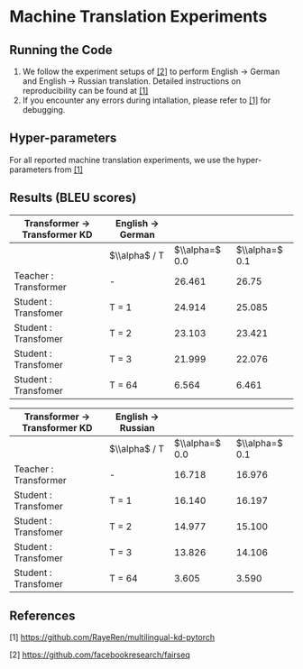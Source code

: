 # Machine Translation Experiments

## Running the Code
1. We follow the experiment setups of [[2]](#2) to perform English &rarr; German and English &rarr; Russian translation. 
Detailed instructions on reproducibility can be found at [[1]](#1)
2. If you encounter any errors during  intallation, please refer to [[1]](#1) for debugging.

## Hyper-parameters
For all reported machine translation experiments, we use the hyper-parameters from [[1]](#1)

## Results (BLEU scores)

| Transformer &rarr; Transformer KD | English &rarr; German |                |                |
| ----------------------------- | ----------------- | -------------- | -------------- |
|                               | $\\alpha$ / T     | $\\alpha=$ 0.0 | $\\alpha=$ 0.1 |
| Teacher : Transformer         | \-                | 26.461         | 26.75          |
| Student : Transfomer          | T = 1             | 24.914         | 25.085         |
| Student : Transfomer          | T = 2             | 23.103         | 23.421         |
| Student : Transfomer          | T = 3             | 21.999         | 22.076         |
| Student : Transfomer          | T = 64            | 6.564          | 6.461          |


| Transformer &rarr; Transformer KD | English &rarr; Russian |                |                |
| ----------------------------- | ------------------ | -------------- | -------------- |
|                               | $\\alpha$ / T      | $\\alpha=$ 0.0 | $\\alpha=$ 0.1 |
| Teacher : Transformer         | \-                 | 16.718         | 16.976         |
| Student : Transfomer          | T = 1              | 16.140         | 16.197         |
| Student : Transfomer          | T = 2              | 14.977         | 15.100         |
| Student : Transfomer          | T = 3              | 13.826         | 14.106         |
| Student : Transfomer          | T = 64             | 3.605          | 3.590          |

## References
<a id="1">[1]</a> https://github.com/RayeRen/multilingual-kd-pytorch

<a id="2">[2]</a> https://github.com/facebookresearch/fairseq 






